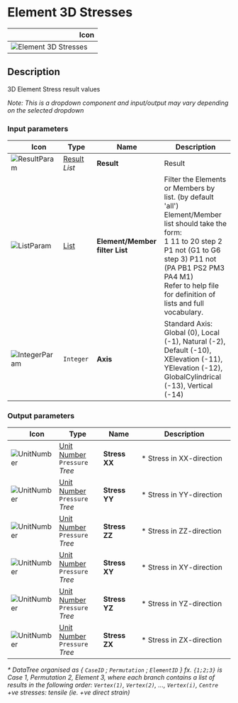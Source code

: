 # Element 3D Stresses
<!--- This file has been auto-generated, do not change it manually! Edit the generator here: https://github.com/arup-group/GSA-Grasshopper/tree/main/DocsGeneration --->

|<img width="150"/> Icon |
| ----------- |
|![Element 3D Stresses](./images/Element3dStresses.png) |

## Description

3D Element Stress result values

_Note: This is a dropdown component and input/output may vary depending on the selected dropdown_

### Input parameters

|<img width="20"/> Icon |<img width="200"/> Type |<img width="200"/> Name |<img width="1000"/> Description |
| ----------- | ----------- | ----------- | ----------- |
|![ResultParam](./images/ResultParam.png) |[Result](gsagh-result-parameter.md) _List_ |**Result** |Result |
|![ListParam](./images/ListParam.png) |[List](gsagh-list-parameter.md) |**Element/Member filter List** |Filter the Elements or Members by list. (by default 'all')<br />Element/Member list should take the form:<br /> 1 11 to 20 step 2 P1 not (G1 to G6 step 3) P11 not (PA PB1 PS2 PM3 PA4 M1)<br />Refer to help file for definition of lists and full vocabulary. |
|![IntegerParam](./images/IntegerParam.png) |`Integer` |**Axis** |Standard Axis: Global (0), Local (-1), Natural (-2), Default (-10), XElevation (-11), YElevation (-12), GlobalCylindrical (-13), Vertical (-14) |

### Output parameters

|<img width="20"/> Icon |<img width="200"/> Type |<img width="200"/> Name |<img width="1000"/> Description |
| ----------- | ----------- | ----------- | ----------- |
|![UnitNumber](./images/UnitParam.png) |[Unit Number](gsagh-unitnumber-parameter.md)  ` Pressure ` _Tree_ |**Stress XX** |* Stress in XX-direction |
|![UnitNumber](./images/UnitParam.png) |[Unit Number](gsagh-unitnumber-parameter.md)  ` Pressure ` _Tree_ |**Stress YY** |* Stress in YY-direction |
|![UnitNumber](./images/UnitParam.png) |[Unit Number](gsagh-unitnumber-parameter.md)  ` Pressure ` _Tree_ |**Stress ZZ** |* Stress in ZZ-direction |
|![UnitNumber](./images/UnitParam.png) |[Unit Number](gsagh-unitnumber-parameter.md)  ` Pressure ` _Tree_ |**Stress XY** |* Stress in XY-direction |
|![UnitNumber](./images/UnitParam.png) |[Unit Number](gsagh-unitnumber-parameter.md)  ` Pressure ` _Tree_ |**Stress YZ** |* Stress in YZ-direction |
|![UnitNumber](./images/UnitParam.png) |[Unit Number](gsagh-unitnumber-parameter.md)  ` Pressure ` _Tree_ |**Stress ZX** |* Stress in ZX-direction |



_* DataTree organised as { `CaseID` ; `Permutation` ; `ElementID` } fx. `{1;2;3}` is Case 1, Permutation 2, Element 3, where each branch contains a list of results in the following order: `Vertex(1)`, `Vertex(2)`, ..., `Vertex(i)`, `Centre` +ve stresses: tensile (ie. +ve direct strain)_

